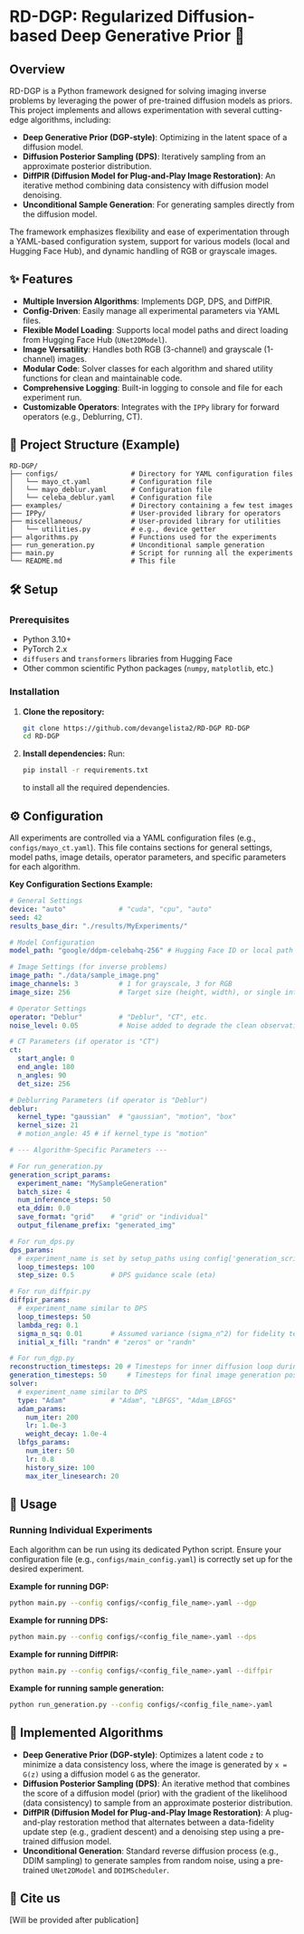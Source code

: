# RD-DGP: Regularized Diffusion-based Deep Generative Prior 🚀

## Overview

RD-DGP is a Python framework designed for solving imaging inverse problems by leveraging the power of pre-trained diffusion models as priors. This project implements and allows experimentation with several cutting-edge algorithms, including:

* **Deep Generative Prior (DGP-style)**: Optimizing in the latent space of a diffusion model.
* **Diffusion Posterior Sampling (DPS)**: Iteratively sampling from an approximate posterior distribution.
* **DiffPIR (Diffusion Model for Plug-and-Play Image Restoration)**: An iterative method combining data consistency with diffusion model denoising.
* **Unconditional Sample Generation**: For generating samples directly from the diffusion model.

The framework emphasizes flexibility and ease of experimentation through a YAML-based configuration system, support for various models (local and Hugging Face Hub), and dynamic handling of RGB or grayscale images.


## ✨ Features

* **Multiple Inversion Algorithms**: Implements DGP, DPS, and DiffPIR.
* **Config-Driven**: Easily manage all experimental parameters via YAML files.
* **Flexible Model Loading**: Supports local model paths and direct loading from Hugging Face Hub (`UNet2DModel`).
* **Image Versatility**: Handles both RGB (3-channel) and grayscale (1-channel) images.
* **Modular Code**: Solver classes for each algorithm and shared utility functions for clean and maintainable code.
* **Comprehensive Logging**: Built-in logging to console and file for each experiment run.
* **Customizable Operators**: Integrates with the `IPPy` library for forward operators (e.g., Deblurring, CT).

## 📂 Project Structure (Example)

```
RD-DGP/
├── configs/                  # Directory for YAML configuration files
│   └── mayo_ct.yaml          # Configuration file
│   └── mayo_deblur.yaml      # Configuration file
│   └── celeba_deblur.yaml    # Configuration file
├── examples/                 # Directory containing a few test images
├── IPPy/                     # User-provided library for operators 
├── miscellaneous/            # User-provided library for utilities 
│   └── utilities.py          # e.g., device getter
├── algorithms.py             # Functions used for the experiments
├── run_generation.py         # Unconditional sample generation
├── main.py                   # Script for running all the experiments
└── README.md                 # This file
```

## 🛠️ Setup

### Prerequisites

* Python 3.10+
* PyTorch 2.x
* `diffusers` and `transformers` libraries from Hugging Face
* Other common scientific Python packages (`numpy`, `matplotlib`, etc.)

### Installation

1.  **Clone the repository:**
    ```bash
    git clone https://github.com/devangelista2/RD-DGP RD-DGP
    cd RD-DGP
    ```

2.  **Install dependencies:**
    Run:
    ```bash
    pip install -r requirements.txt
    ```
    to install all the required dependencies.

## ⚙️ Configuration

All experiments are controlled via a YAML configuration files (e.g., `configs/mayo_ct.yaml`). This file contains sections for general settings, model paths, image details, operator parameters, and specific parameters for each algorithm.

**Key Configuration Sections Example:**

```yaml
# General Settings
device: "auto"             # "cuda", "cpu", "auto"
seed: 42
results_base_dir: "./results/MyExperiments/"

# Model Configuration
model_path: "google/ddpm-celebahq-256" # Hugging Face ID or local path like "./model_weights/UNet_Custom/"

# Image Settings (for inverse problems)
image_path: "./data/sample_image.png"
image_channels: 3          # 1 for grayscale, 3 for RGB
image_size: 256            # Target size (height, width), or single int for square

# Operator Settings
operator: "Deblur"         # "Deblur", "CT", etc.
noise_level: 0.05          # Noise added to degrade the clean observation y

# CT Parameters (if operator is "CT")
ct:
  start_angle: 0
  end_angle: 180
  n_angles: 90
  det_size: 256

# Deblurring Parameters (if operator is "Deblur")
deblur:
  kernel_type: "gaussian"  # "gaussian", "motion", "box"
  kernel_size: 21
  # motion_angle: 45 # if kernel_type is "motion"

# --- Algorithm-Specific Parameters ---

# For run_generation.py
generation_script_params:
  experiment_name: "MySampleGeneration"
  batch_size: 4
  num_inference_steps: 50
  eta_ddim: 0.0
  save_format: "grid"    # "grid" or "individual"
  output_filename_prefix: "generated_img"

# For run_dps.py
dps_params:
  # experiment_name is set by setup_paths using config['generation_script_params']['experiment_name'] or a default
  loop_timesteps: 100
  step_size: 0.5         # DPS guidance scale (eta)

# For run_diffpir.py
diffpir_params:
  # experiment_name similar to DPS
  loop_timesteps: 50
  lambda_reg: 0.1
  sigma_n_sq: 0.01       # Assumed variance (sigma_n^2) for fidelity term
  initial_x_fill: "randn" # "zeros" or "randn"

# For run_dgp.py
reconstruction_timesteps: 20 # Timesteps for inner diffusion loop during optimization
generation_timesteps: 50     # Timesteps for final image generation post-optimization
solver:
  # experiment_name similar to DPS
  type: "Adam"           # "Adam", "LBFGS", "Adam_LBFGS"
  adam_params:
    num_iter: 200
    lr: 1.0e-3
    weight_decay: 1.0e-4
  lbfgs_params:
    num_iter: 50
    lr: 0.8
    history_size: 100
    max_iter_linesearch: 20
```

## 🚀 Usage

### Running Individual Experiments

Each algorithm can be run using its dedicated Python script. Ensure your configuration file (e.g., `configs/main_config.yaml`) is correctly set up for the desired experiment.

**Example for running DGP:**
```bash
python main.py --config configs/<config_file_name>.yaml --dgp
```

**Example for running DPS:**
```bash
python main.py --config configs/<config_file_name>.yaml --dps
```

**Example for running DiffPIR:**
```bash
python main.py --config configs/<config_file_name>.yaml --diffpir
```

**Example for running sample generation:**
```bash
python run_generation.py --config configs/<config_file_name>.yaml
```

## 🧪 Implemented Algorithms

* **Deep Generative Prior (DGP-style)**: Optimizes a latent code `z` to minimize a data consistency loss, where the image is generated by `x = G(z)` using a diffusion model `G` as the generator.
* **Diffusion Posterior Sampling (DPS)**: An iterative method that combines the score of a diffusion model (prior) with the gradient of the likelihood (data consistency) to sample from an approximate posterior distribution.
* **DiffPIR (Diffusion Model for Plug-and-Play Image Restoration)**: A plug-and-play restoration method that alternates between a data-fidelity update step (e.g., gradient descent) and a denoising step using a pre-trained diffusion model.
* **Unconditional Generation**: Standard reverse diffusion process (e.g., DDIM sampling) to generate samples from random noise, using a pre-trained `UNet2DModel` and `DDIMScheduler`.

## 🙏 Cite us
[Will be provided after publication]